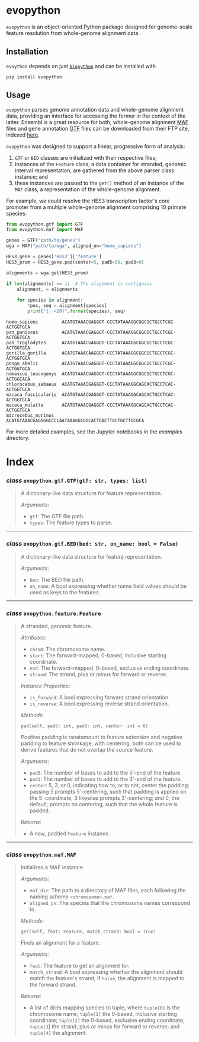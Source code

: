 # evopython
`evopython` is an object-oriented Python package designed for genome-scale
feature resolution from whole-genome alignment data.

## Installation
`evoython` depends on just 
[`biopython`](https://github.com/biopython/biopython) and can be installed with
```commandline
pip install evopython
```

## Usage
`evopython` parses genome annotation data and whole-genome alignment data, 
providing an interface for accessing the former in the context of the latter.
Ensembl is a great resource for both; whole-genome alignment 
[MAF](https://genome.ucsc.edu/FAQ/FAQformat.html#format5) files and gene
annotation [GTF](https://genome.ucsc.edu/FAQ/FAQformat.html#format4) files can
be downloaded from their FTP site, indexed 
[here](https://useast.ensembl.org/info/data/ftp/index.html).

`evopython` was designed to support a linear, progressive form of analysis:
1. `GTF` or `BED` classes are initialized with their respective files;
2. instances of the `Feature` class, a data container for stranded, genomic 
interval representation, are gathered from the above parser class instance; 
and
3. these instances are passed to the `get()` method of an instance of the `MAF` 
class, a representation of the whole-genome alignment.

For example, we could resolve the HES3 transcription factor's core promoter 
from a multiple whole-genome alignment comprising 10 primate species:
```python
from evopython.gtf import GTF
from evopython.maf import MAF

genes = GTF("path/to/genes")
wga = MAF("path/to/wga", aligned_on="homo_sapiens")

HES3_gene = genes['HES3']['feature']
HES3_prom = HES3_gene.pad(center=5, pad5=50, pad3=0)

alignments = wga.get(HES3_prom)

if len(alignments) == 1:  # The alignment is contiguous.
    alignment, = alignments
    
    for species in alignment:
        *pos, seq = alignment[species]
        print("{: <20}".format(species), seq)
```
```
homo_sapiens         ACATGTAAACGAGGGT-CCCTATAAAGGCGGCGCTGCCTCGC-ACTGGTGCA
pan_paniscus         ACATGTAAACGAGGGT-CCCTATAAAGGCGGCGCTGCCTCGC-ACTGGTGCA
pan_troglodytes      ACATGTAAACGAGGGT-CCCTATAAAGGCGGCGCTGCCTCGC-ACTGGTGCA
gorilla_gorilla      ACATGTAAACAAGGGT-CCCTATAAAGGCGGCGCTGCCTCGC-ACTGGTGCA
pongo_abelii         ACATGTAAACGAGGGT-CCCTATAAAGGCGGCGCTGCCTCGC-ACTGGTGCA
nomascus_leucogenys  ACATGTAAACGAGGGT-CCCTATAAAGGCGGCGCTGCCTCGC-ACTGGCACA
chlorocebus_sabaeus  ACATGTAAACGAGGGT-CCCTATAAAGGCAGCACTGCCTCAC-ACTGGTGCA
macaca_fascicularis  ACATGTAAACGAGGGT-CCCTATAAAGGCAGCACTGCCTCAC-ACTGGTGCA
macaca_mulatta       ACATGTAAACGAGGGT-CCCTATAAAGGCAGCACTGCCTCAC-ACTGGTGCA
microcebus_murinus   ACATGTAAACGAGGGGCCCCAATAAAGGCGGCACTGACTTGCTGCTTGCGCA
```
For more detailed examples, see the Jupyter notebooks in the *examples*
directory.

# Index
### *class* `evopython.gtf.GTF(gtf: str, types: list)`
> A dictionary-like data structure for feature representation.
> 
> *Arguments*:
> - `gtf`: The GTF file path.
> - `types`: The feature types to parse.
----
### *class* `evopython.gtf.BED(bed: str, on_name: bool = False)`
> A dictionary-like data structure for feature representation.
> 
> *Arguments*:
> - `bed`: The BED file path.
> - `on_name`: A bool expressing whether name field values should be 
used as keys to the features.
----
### *class* `evopython.feature.Feature`
> A stranded, genomic feature.
>
> *Attributes*:
> - `chrom`: The chromosome name.
> - `start`: The forward-mapped, 0-based, inclusive starting coordinate.
> - `end`: The forward-mapped, 0-based, exclusive ending coordinate.
> - `strand`: The strand, plus or minus for forward or reverse.
> 
> *Instance Properties*:
> - `is_forward`: A bool expressing forward strand orientation.
> - `is_reverse`: A bool expressing reverse strand orientation.
> 
> *Methods*:
> 
> `pad(self, pad5: int, pad3: int, center: int = 0)`
> 
> Positive padding is tanatamount to feature extension and negative 
> padding to feature shrinkage; with centering, both can be used to 
> derive features that do not overlap the source feature.
> 
> *Arguments*:
> - `pad5`: The number of bases to add to the 5'-end of the feature.
> - `pad3`: The number of bases to add to the 3'-end of the feature.
> - `center`: 5, 3, or 0, indicating how to, or to not, center the padding: 
passing 5 prompts 5'-centering, such that padding is  applied on the 5' 
coordinate; 3 likewise prompts 3'-centering; and 0, the default, prompts no 
centering, such that the whole feature is padded.
> 
> *Returns:*
> - A new, padded `Feature` instance.
----
### *class* `evopython.maf.MAF`
> Initializes a MAF instance.
>
> *Arguments:*
> - `maf_dir`: The path to a directory of MAF files, each following the 
naming scheme `<chromosome>.maf`.
> - `aligned_on`: The species that the chromosome names correspond to.
>
> *Methods:*
> 
> `get(self, feat: Feature, match_strand: bool = True)`
> 
> Finds an alignment for a feature.
> 
> *Arguments:*
> - `feat`: The feature to get an alignment for.
> - `match_strand`: A bool expressing whether the alignment should match the 
> feature's strand; if `False`, the alignment is mapped to the forward strand.
>
> *Returns:*
> - A list of dicts mapping species to tuple, where `tuple[0]` is the 
> chromosome name; `tuple[1]` the 0-based, inclusive starting coordinate; 
> `tuple[2]` the 0-based, exclusive ending coordinate; `tuple[3`] the strand, 
> plus or minus for forward or reverse; and `tuple[4]` the alignment.
> 
